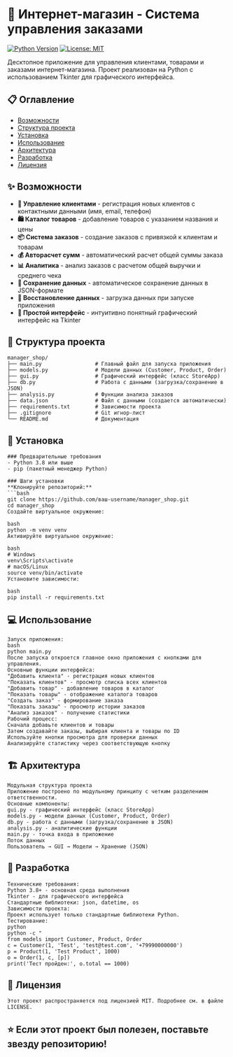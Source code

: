 # 🏪 Интернет-магазин - Система управления заказами

[![Python Version](https://img.shields.io/badge/python-3.8+-blue.svg)](https://www.python.org/downloads/)
[![License: MIT](https://img.shields.io/badge/License-MIT-yellow.svg)](https://opensource.org/licenses/MIT)

Десктопное приложение для управления клиентами, товарами и заказами интернет-магазина. Проект реализован на Python с использованием Tkinter для графического интерфейса.

## 📋 Оглавление

- [Возможности](#section1)
- [Структура проекта](#section2)
- [Установка](#section3)
- [Использование](#section4)
- [Архитектура](#section5)
- [Разработка](#section6)
- [Лицензия](#section7)

<a name="section1"></a>

## ✨ Возможности

- **👥 Управление клиентами** - регистрация новых клиентов с контактными данными (имя, email, телефон)
- **🛍️ Каталог товаров** - добавление товаров с указанием названия и цены
- **📦 Система заказов** - создание заказов с привязкой к клиентам и товарам
- **💰 Авторасчет сумм** - автоматический расчет общей суммы заказа
- **📊 Аналитика** - анализ заказов с расчетом общей выручки и среднего чека
- **💾 Сохранение данных** - автоматическое сохранение данных в JSON-формате
- **🔄 Восстановление данных** - загрузка данных при запуске приложения
- **🎯 Простой интерфейс** - интуитивно понятный графический интерфейс на Tkinter

<a name="section2"></a>
## 📁 Структура проекта
```
manager_shop/
├── main.py                 # Главный файл для запуска приложения
├── models.py               # Модели данных (Customer, Product, Order)
├── gui.py                  # Графический интерфейс (класс StoreApp)
├── db.py                   # Работа с данными (загрузка/сохранение в JSON)
├── analysis.py             # Функции анализа заказов
├── data.json               # Файл с данными (создается автоматически)
├── requirements.txt        # Зависимости проекта
├── .gitignore              # Git игнор-лист
└── README.md               # Документация
```
<a name="section3"></a>
## 🚀 Установка
```
### Предварительные требования
- Python 3.8 или выше
- pip (пакетный менеджер Python)

### Шаги установки
**Клонируйте репозиторий:**
```bash
git clone https://github.com/ваш-username/manager_shop.git
cd manager_shop
Создайте виртуальное окружение:

bash
python -m venv venv
Активируйте виртуальное окружение:

bash
# Windows
venv\Scripts\activate
# macOS/Linux
source venv/bin/activate
Установите зависимости:

bash
pip install -r requirements.txt
```
<a name="section4"></a>
## 💻 Использование
```
Запуск приложения:
bash
python main.py
После запуска откроется главное окно приложения с кнопками для управления.
Основные функции интерфейса:
"Добавить клиента" - регистрация новых клиентов
"Показать клиентов" - просмотр списка всех клиентов
"Добавить товар" - добавление товаров в каталог
"Показать товары" - отображение каталога товаров
"Создать заказ" - формирование заказа
"Показать заказы" - просмотр истории заказов
"Анализ заказов" - получение статистики
Рабочий процесс:
Сначала добавьте клиентов и товары
Затем создавайте заказы, выбирая клиента и товары по ID
Используйте кнопки просмотра для проверки данных
Анализируйте статистику через соответствующую кнопку
```
<a name="section5"></a>
## 🏗️ Архитектура
```
Модульная структура проекта
Приложение построено по модульному принципу с четким разделением ответственности.
Основные компоненты:
gui.py - графический интерфейс (класс StoreApp)
models.py - модели данных (Customer, Product, Order)
db.py - работа с данными (загрузка/сохранение в JSON)
analysis.py - аналитические функции
main.py - точка входа в приложение
Поток данных
Пользователь → GUI → Модели → Хранение (JSON)
```
<a name="section6"></a>
## 🔧 Разработка
```
Технические требования:
Python 3.8+ - основная среда выполнения
Tkinter - для графического интерфейса
Стандартные библиотеки: json, datetime, os
Зависимости проекта:
Проект использует только стандартные библиотеки Python.
Тестирование:
python
python -c "
from models import Customer, Product, Order
c = Customer(1, 'Test', 'test@test.com', '+79990000000')
p = Product(1, 'Test Product', 1000)
o = Order(1, c, [p])
print('Тест пройден:', o.total == 1000)
```
<a name="section7"></a>
## 📄 Лицензия
```
Этот проект распространяется под лицензией MIT. Подробнее см. в файле LICENSE.
```
## ⭐ Если этот проект был полезен, поставьте звезду репозиторию!

